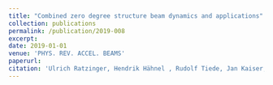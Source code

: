 ```yaml
--- 
title: "Combined zero degree structure beam dynamics and applications"
collection: publications
permalink: /publication/2019-008
excerpt: 
date: 2019-01-01
venue: 'PHYS. REV. ACCEL. BEAMS'
paperurl:
citation: 'Ulrich Ratzinger, Hendrik Hähnel , Rudolf Tiede, Jan Kaiser, Ali Almomani, Combined zero degree structure beam dynamics and applications, PHYS. REV. ACCEL. BEAMS, 22, 114801 (2019)'
---
```

